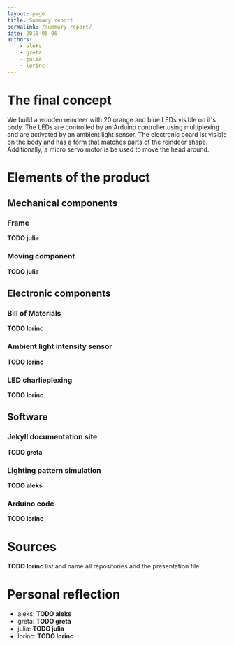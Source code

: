 ```yaml
---
layout: page
title: Summary report
permalink: /summary-report/
date: 2018-05-06
authors:
    - aleks
    - greta
    - julia
    - lorinc
---
```


The final concept
=================

We build a wooden reindeer with 20 orange and blue LEDs visible on it's body. The LEDs are controlled by an Arduino controller using multiplexing and are activated by an ambient light sensor. The electronic board ist visible on the body and has a form that matches parts of the reindeer shape. Additionally, a micro servo motor is be used to move the head around.

Elements of the product
====================

Mechanical components
---------------------

### Frame
**TODO julia**

### Moving component
**TODO julia**

Electronic components
---------------------

### Bill of Materials
**TODO lorinc**

### Ambient light intensity sensor
**TODO lorinc**

### LED charlieplexing
**TODO lorinc**

Software
--------

### Jekyll documentation site
**TODO greta**

### Lighting pattern simulation
**TODO aleks**

### Arduino code
**TODO lorinc**

Sources
=======

**TODO lorinc** list and name all repositories and the presentation file

Personal reflection
===================

- aleks: **TODO aleks**
- greta: **TODO greta**
- julia: **TODO julia**
- lorinc: **TODO lorinc**

